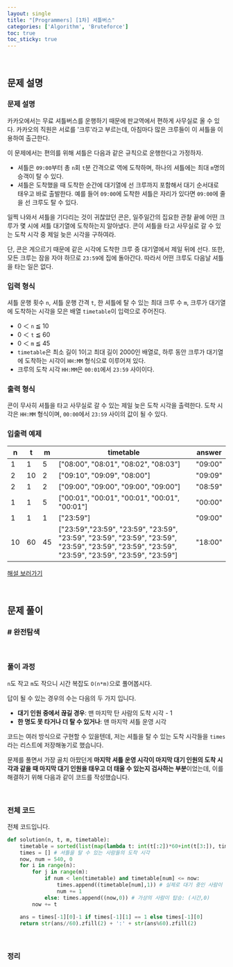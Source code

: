 ```yaml
---
layout: single
title: "[Programmers] [1차] 셔틀버스"
categories: ['Algorithm', 'Bruteforce']
toc: true
toc_sticky: true
---
```




<br>

## 문제 설명

### 문제 설명

카카오에서는 무료 셔틀버스를 운행하기 때문에 판교역에서 편하게 사무실로 올 수 있다. 카카오의 직원은 서로를 '크루'라고 부르는데, 아침마다 많은 크루들이 이 셔틀을 이용하여 출근한다.

이 문제에서는 편의를 위해 셔틀은 다음과 같은 규칙으로 운행한다고 가정하자.

* 셔틀은 `09:00`부터 총 `n`회 `t`분 간격으로 역에 도착하며, 하나의 셔틀에는 최대 `m`명의 승객이 탈 수 있다.
* 셔틀은 도착했을 때 도착한 순간에 대기열에 선 크루까지 포함해서 대기 순서대로 태우고 바로 출발한다. 예를 들어 `09:00`에 도착한 셔틀은 자리가 있다면 `09:00`에 줄을 선 크루도 탈 수 있다.

일찍 나와서 셔틀을 기다리는 것이 귀찮았던 콘은, 일주일간의 집요한 관찰 끝에 어떤 크루가 몇 시에 셔틀 대기열에 도착하는지 알아냈다. 콘이 셔틀을 타고 사무실로 갈 수 있는 도착 시각 중 제일 늦은 시각을 구하여라.

단, 콘은 게으르기 때문에 같은 시각에 도착한 크루 중 대기열에서 제일 뒤에 선다. 또한, 모든 크루는 잠을 자야 하므로 `23:59`에 집에 돌아간다. 따라서 어떤 크루도 다음날 셔틀을 타는 일은 없다.

### 입력 형식

셔틀 운행 횟수 `n`, 셔틀 운행 간격 `t`, 한 셔틀에 탈 수 있는 최대 크루 수 `m`, 크루가 대기열에 도착하는 시각을 모은 배열 `timetable`이 입력으로 주어진다.

* 0 ＜ `n` ≦ 10
* 0 ＜ `t` ≦ 60
* 0 ＜ `m` ≦ 45
* `timetable`은 최소 길이 1이고 최대 길이 2000인 배열로, 하루 동안 크루가 대기열에 도착하는 시각이 `HH:MM` 형식으로 이루어져 있다.
* 크루의 도착 시각 `HH:MM`은 `00:01`에서 `23:59` 사이이다.

### 출력 형식

콘이 무사히 셔틀을 타고 사무실로 갈 수 있는 제일 늦은 도착 시각을 출력한다. 도착 시각은 `HH:MM` 형식이며, `00:00`에서 `23:59` 사이의 값이 될 수 있다.

### 입출력 예제

| n    | t    | m    | timetable                                                    | answer  |
| ---- | ---- | ---- | ------------------------------------------------------------ | ------- |
| 1    | 1    | 5    | ["08:00", "08:01", "08:02", "08:03"]                         | "09:00" |
| 2    | 10   | 2    | ["09:10", "09:09", "08:00"]                                  | "09:09" |
| 2    | 1    | 2    | ["09:00", "09:00", "09:00", "09:00"]                         | "08:59" |
| 1    | 1    | 5    | ["00:01", "00:01", "00:01", "00:01", "00:01"]                | "00:00" |
| 1    | 1    | 1    | ["23:59"]                                                    | "09:00" |
| 10   | 60   | 45   | ["23:59","23:59", "23:59", "23:59", "23:59", "23:59", "23:59", "23:59", "23:59", "23:59", "23:59", "23:59", "23:59", "23:59", "23:59", "23:59"] | "18:00" |

[해설 보러가기](http://tech.kakao.com/2017/09/27/kakao-blind-recruitment-round-1/)

<br>

## 문제 풀이

### \# 완전탐색

<br>

### 풀이 과정

`n`도 작고 `m`도 작으니 시간 복잡도 `O(n*m)`으로 풀어봅시다. 

답이 될 수 있는 경우의 수는 다음의 두 가지 입니다. 

* **대기 인원 중에서 끊길 경우**: 맨 마지막 탄 사람의 도착 시각 - 1
* **한 명도 못 타거나 더 탈 수 있거나**: 맨 마지막 셔틀 운영 시각

코드는 여러 방식으로 구현할 수 있을텐데, 저는 셔틀을 탈 수 있는 도착 시각들을 `times`라는 리스트에 저장해놓기로 했습니다. 

문제를 풀면서 가장 골치 아팠던게 **마지막 셔틀 운영 시각이 마지막 대기 인원의 도착 시각과 같을 때 마지막 대기 인원을 태우고 더 태울 수 있는지 검사하는 부분**이었는데, 이를 해결하기 위해 다음과 같이 코드를 작성했습니다. 

<br>

### 전체 코드

전체 코드입니다. 

```python
def solution(n, t, m, timetable):
    timetable = sorted(list(map(lambda t: int(t[:2])*60+int(t[3:]), timetable)))
    times = [] # 셔틀을 탈 수 있는 사람들의 도착 시각
    now, num = 540, 0
    for i in range(n):
        for j in range(m):
            if num < len(timetable) and timetable[num] <= now:
                times.append((timetable[num],1)) # 실제로 대기 중인 사람이 탑승: (시간,1)
                num += 1
            else: times.append((now,0)) # 가상의 사람이 탑승: (시간,0)
        now += t
                
    ans = times[-1][0]-1 if times[-1][1] == 1 else times[-1][0]
    return str(ans//60).zfill(2) + ':' + str(ans%60).zfill(2)
```

<br>

### 정리







